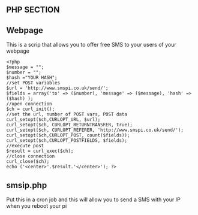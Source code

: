 PHP SECTION
-----------


Webpage
-------

This is a scrip that allows you to offer free SMS to your users of your webpage

```
<?php 
$message = "";
$number = "";
$hash ="YOUR HASH"; 
//set POST variables 
$url = 'http://www.smspi.co.uk/send/'; 
$fields = array('to' => ($number), 'message' => ($message), 'hash' => ($hash) ); 
//open connection 
$ch = curl_init(); 
//set the url, number of POST vars, POST data 
curl_setopt($ch,CURLOPT_URL, $url); 
curl_setopt($ch, CURLOPT_RETURNTRANSFER, true); 
curl_setopt($ch, CURLOPT_REFERER, 'http://www.smspi.co.uk/send/'); 
curl_setopt($ch,CURLOPT_POST, count($fields)); 
curl_setopt($ch,CURLOPT_POSTFIELDS, $fields); 
//execute post 
$result = curl_exec($ch); 
//close connection 
curl_close($ch); 
echo ('<center>'.$result.'</center>'); ?>
```


smsip.php
----
Put this in a cron job and this will allow you to send a SMS with your IP when you reboot your pi
